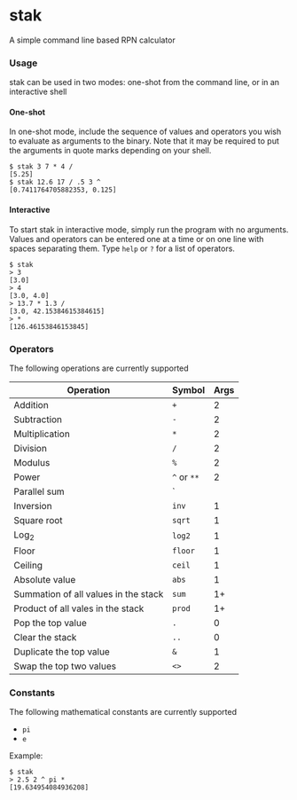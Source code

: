 # stak
A simple command line based RPN calculator

### Usage

stak can be used in two modes: one-shot from the command line, or in an interactive shell

#### One-shot

In one-shot mode, include the sequence of values and operators you wish to evaluate as arguments to the binary. Note that it may be required to put the arguments in quote marks depending on your shell.

```
$ stak 3 7 * 4 /
[5.25]
$ stak 12.6 17 / .5 3 ^
[0.7411764705882353, 0.125]
```

#### Interactive

To start stak in interactive mode, simply run the program with no arguments. Values and operators can be entered one at a time or on one line with spaces separating them. Type `help` or `?` for a list of operators.

```
$ stak
> 3
[3.0]
> 4
[3.0, 4.0]
> 13.7 * 1.3 /
[3.0, 42.15384615384615]
> *
[126.46153846153845]
```



### Operators

The following operations are currently supported

| Operation                            | Symbol      | Args |
| ------------------------------------ | ----------- | ---- |
| Addition                             | `+`         | 2    |
| Subtraction                          | `-`         | 2    |
| Multiplication                       | `*`         | 2    |
| Division                             | `/`         | 2    |
| Modulus                              | `%`         | 2    |
| Power                                | `^` or `**` | 2    |
| Parallel sum                         | `||`        | 1+   |
| Inversion                            | `inv`       | 1    |
| Square root                          | `sqrt`      | 1    |
| Log<sub>2</sub>                      | `log2`      | 1    |
| Floor                                | `floor`     | 1    |
| Ceiling                              | `ceil`      | 1    |
| Absolute value                       | `abs`       | 1    |
| Summation of all values in the stack | `sum`       | 1+   |
| Product of all vales in the stack    | `prod`      | 1+   |
| Pop the top value                    | `.`         | 0    |
| Clear the stack                      | `..`        | 0    |
| Duplicate the top value              | `&`         | 1    |
| Swap the top two values              | `<>`        | 2    |

### Constants

The following mathematical constants are currently supported

- `pi`
- `e`

Example:

```
$ stak
> 2.5 2 ^ pi *
[19.634954084936208]
```


